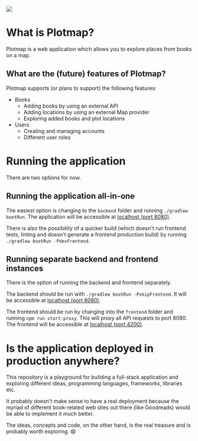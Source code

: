 ![](https://github.com/bojzi/plotmap/raw/master/docs/plotmap.jpg)

# What is Plotmap?
Plotmap is a web application which allows you to explore places from books on a map.

## What are the (future) features of Plotmap?
Plotmap supports (or plans to support) the following features:

- Books
  - Adding books by using an external API
  - Adding locations by using an external Map provider
  - Exploring added books and plot locations
- Users
  - Creating and managing accounts
  - Different user roles


# Running the application
There are two options for now.

## Running the application all-in-one
The easiest option is changing to the `backend` folder and running
`./gradlew bootRun`. 
The application will be accessible at [localhost (port 8080)](http://localhost:8080).
 
There is also the possibility of a quicker build (which doesn't run frontend 
tests, linting and doesn't generate a frontend production build) by running 
`./gradlew bootRun -PdevFrontend`.

## Running separate backend and frontend instances
There is the option of running the backend and frontend separately.

The backend should be run with `./gradlew bootRun -PskipFrontend`. It will be
accessible at [localhost (port 8080)](http://localhost:8080).

The frontend should be run by changing into the `frontend` folder and running
`npm run start:proxy`. This will proxy all API requests to port 8080. The 
frontend will be accessible at [localhost (port 4200)](http://localhost:4200).
 

# Is the application deployed in production anywhere?
This repository is a playground for building a full-stack application and
exploring different ideas, programming languages, frameworks, libraries etc.

It probably doesn't make sense to have a real deployment because the myriad of 
different book-related web sites out there (like Goodreads) would be able to 
implement it much better.

The ideas, concepts and code, on the other hand, is the real treasure and is 
probably worth exploring. 😄
